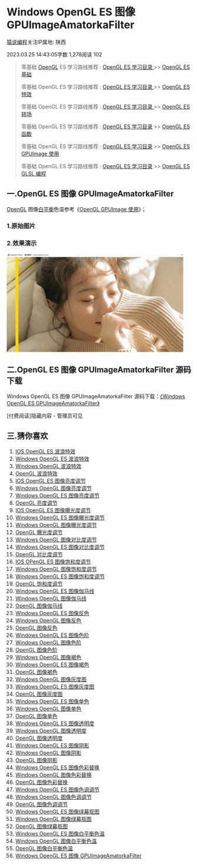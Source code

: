 # Windows OpenGL ES 图像 GPUImageAmatorkaFilter

[猿说编程](https://www.jianshu.com/u/2ae0fbde36bc)关注IP属地: 陕西

2023.03.25 14:43:05字数 1,278阅读 102

> 零基础 [OpenGL](https://links.jianshu.com/go?to=https%3A%2F%2Fso.csdn.net%2Fso%2Fsearch%3Fq%3DOpenGL%26spm%3D1001.2101.3001.7020) ES 学习路线推荐 : [OpenGL ES 学习目录 ](https://links.jianshu.com/go?to=https%3A%2F%2Fwww.codersrc.com%2Fopengl-es)>> [OpenGL ES 基础](https://links.jianshu.com/go?to=https%3A%2F%2Fwww.codersrc.com%2Fopengl-es-%E5%9F%BA%E7%A1%80)
>
> 零基础 OpenGL ES 学习路线推荐 : [OpenGL ES 学习目录 ](https://links.jianshu.com/go?to=https%3A%2F%2Fwww.codersrc.com%2Fopengl-es)>> [OpenGL ES 特效](https://links.jianshu.com/go?to=https%3A%2F%2Fwww.codersrc.com%2Fopengl-es-%E7%89%B9%E6%95%88)
>
> 零基础 OpenGL ES 学习路线推荐 : [OpenGL ES 学习目录 ](https://links.jianshu.com/go?to=https%3A%2F%2Fwww.codersrc.com%2Fopengl-es)>> [OpenGL ES 转场](https://links.jianshu.com/go?to=https%3A%2F%2Fwww.codersrc.com%2Fopengl-es-%E8%BD%AC%E5%9C%BA)
>
> 零基础 OpenGL ES 学习路线推荐 : [OpenGL ES 学习目录](https://links.jianshu.com/go?to=https%3A%2F%2Fwww.codersrc.com%2Fopengl-es) >> [OpenGL ES 函数](https://links.jianshu.com/go?to=https%3A%2F%2Fwww.codersrc.com%2Fopengl-es-%E5%87%BD%E6%95%B0)
>
> 零基础 OpenGL ES 学习路线推荐 : [OpenGL ES 学习目录](https://links.jianshu.com/go?to=https%3A%2F%2Fwww.codersrc.com%2Fopengl-es) >> [OpenGL ES GPUImage 使用](https://links.jianshu.com/go?to=https%3A%2F%2Fwww.codersrc.com%2Fopengl-gpuimage)
>
> 零基础 OpenGL ES 学习路线推荐 : [OpenGL ES 学习目录](https://links.jianshu.com/go?to=https%3A%2F%2Fwww.codersrc.com%2Fopengl-es) >> [OpenGL ES GLSL 编程](https://links.jianshu.com/go?to=https%3A%2F%2Fwww.codersrc.com%2Fopengl-glsl)

## 一.OpenGL ES 图像 GPUImageAmatorkaFilter

[OpenGL](https://links.jianshu.com/go?to=https%3A%2F%2Fwww.codersrc.com%2Fopengl-es-%E5%9F%BA%E7%A1%80) 图像[白平衡](https://links.jianshu.com/go?to=https%3A%2F%2Fso.csdn.net%2Fso%2Fsearch%3Fq%3D%E7%99%BD%E5%B9%B3%E8%A1%A1%26spm%3D1001.2101.3001.7020)色温参考《[OpenGL GPUImage 使用](https://links.jianshu.com/go?to=https%3A%2F%2Fwww.codersrc.com%2Fopengl-gpuimage)》；

### 1.原始图片

### 2.效果演示

![img](./assets/webp-1712313501719-19.gif)

## 二.OpenGL ES 图像 GPUImageAmatorkaFilter 源码下载

Windows OpenGL ES 图像 GPUImageAmatorkaFilter 源码下载：[《Windows OpenGL ES GPUImageAmatorkaFilter》](https://links.jianshu.com/go?to=https%3A%2F%2Fwww.codersrc.com%2Farchives%2F21958.html)

[付费阅读]隐藏内容 - 管理员可见

## 三.猜你喜欢

1. [IOS OpenGL ES 波浪特效](https://links.jianshu.com/go?to=https%3A%2F%2Fwww.codersrc.com%2Farchives%2F17628.html)
2. [Windows OpenGL ES 波浪特效](https://links.jianshu.com/go?to=https%3A%2F%2Fwww.codersrc.com%2Farchives%2F17649.html)
3. [Windows OpenGL 波浪特效](https://links.jianshu.com/go?to=https%3A%2F%2Fwww.codersrc.com%2Farchives%2F17661.html)
4. [OpenGL 波浪特效](https://links.jianshu.com/go?to=https%3A%2F%2Fwww.codersrc.com%2Farchives%2F17676.html)
5. [IOS OpenGL ES 图像亮度调节](https://links.jianshu.com/go?to=https%3A%2F%2Fwww.codersrc.com%2Farchives%2F15342.html)
6. [Windows OpenGL 图像亮度调节](https://links.jianshu.com/go?to=https%3A%2F%2Fwww.codersrc.com%2Farchives%2F17724.html)
7. [Windows OpenGL ES 图像亮度调节](https://links.jianshu.com/go?to=https%3A%2F%2Fwww.codersrc.com%2Farchives%2F17743.html)
8. [OpenGL 亮度调节](https://links.jianshu.com/go?to=https%3A%2F%2Fwww.codersrc.com%2Farchives%2F17754.html)
9. [IOS OpenGL ES 图像曝光度调节](https://links.jianshu.com/go?to=https%3A%2F%2Fwww.codersrc.com%2Farchives%2F15407.html)
10. [Windows OpenGL ES 图像曝光度调节](https://links.jianshu.com/go?to=https%3A%2F%2Fwww.codersrc.com%2Farchives%2F17777.html)
11. [Windows OpenGL 图像曝光度调节](https://links.jianshu.com/go?to=https%3A%2F%2Fwww.codersrc.com%2Farchives%2F17786.html)
12. [OpenGL 曝光度调节](https://links.jianshu.com/go?to=https%3A%2F%2Fwww.codersrc.com%2Farchives%2F17804.html)
13. [Windows OpenGL 图像对比度调节](https://links.jianshu.com/go?to=https%3A%2F%2Fwww.codersrc.com%2Farchives%2F17898.html)
14. [Windows OpenGL ES 图像对比度调节](https://links.jianshu.com/go?to=https%3A%2F%2Fwww.codersrc.com%2Farchives%2F17907.html)
15. [OpenGL 对比度调节](https://links.jianshu.com/go?to=https%3A%2F%2Fwww.codersrc.com%2Farchives%2F17920.html)
16. [IOS OPenGL ES 图像饱和度调节](https://links.jianshu.com/go?to=https%3A%2F%2Fwww.codersrc.com%2Farchives%2F15438.html)
17. [Windows OpenGL 图像饱和度调节](https://links.jianshu.com/go?to=https%3A%2F%2Fwww.codersrc.com%2Farchives%2F17939.html)
18. [Windows OpenGL ES 图像饱和度调节](https://links.jianshu.com/go?to=https%3A%2F%2Fwww.codersrc.com%2Farchives%2F17953.html)
19. [OpenGL 饱和度调节](https://links.jianshu.com/go?to=https%3A%2F%2Fwww.codersrc.com%2Farchives%2F17961.html)
20. [Windows OpenGL ES 图像伽马线](https://links.jianshu.com/go?to=https%3A%2F%2Fwww.codersrc.com%2Farchives%2F18221.html)
21. [Windows OpenGL 图像伽马线](https://links.jianshu.com/go?to=https%3A%2F%2Fwww.codersrc.com%2Farchives%2F18226.html)
22. [OpenGL 图像伽马线](https://links.jianshu.com/go?to=https%3A%2F%2Fwww.codersrc.com%2Farchives%2F18230.html)
23. [Windows OpenGL ES 图像反色](https://links.jianshu.com/go?to=https%3A%2F%2Fwww.codersrc.com%2Farchives%2F18276.html)
24. [Windows OpenGL 图像反色](https://links.jianshu.com/go?to=https%3A%2F%2Fwww.codersrc.com%2Farchives%2F18291.html)
25. [OpenGL 图像反色](https://links.jianshu.com/go?to=https%3A%2F%2Fwww.codersrc.com%2Farchives%2F18303.html)
26. [Windows OpenGL ES 图像色阶](https://links.jianshu.com/go?to=https%3A%2F%2Fwww.codersrc.com%2Farchives%2F18316.html)
27. [Windows OpenGL 图像色阶](https://links.jianshu.com/go?to=https%3A%2F%2Fwww.codersrc.com%2Farchives%2F18325.html)
28. [OpenGL 图像色阶](https://links.jianshu.com/go?to=https%3A%2F%2Fwww.codersrc.com%2Farchives%2F18335.html)
29. [Windows OpenGL 图像褐色](https://links.jianshu.com/go?to=https%3A%2F%2Fwww.codersrc.com%2Farchives%2F18903.html)
30. [Windows OpenGL ES 图像褐色](https://links.jianshu.com/go?to=https%3A%2F%2Fwww.codersrc.com%2Farchives%2F18918.html)
31. [OpenGL 图像褐色](https://links.jianshu.com/go?to=https%3A%2F%2Fwww.codersrc.com%2Farchives%2F18915.html)
32. [Windows OpenGL 图像灰度图](https://links.jianshu.com/go?to=https%3A%2F%2Fwww.codersrc.com%2Farchives%2F18984.html)
33. [Windows OpenGL ES 图像灰度图](https://links.jianshu.com/go?to=https%3A%2F%2Fwww.codersrc.com%2Farchives%2F18986.html)
34. [OpenGL 图像灰度图](https://links.jianshu.com/go?to=https%3A%2F%2Fwww.codersrc.com%2Farchives%2F18989.html)
35. [Windows OpenGL ES 图像单色](https://links.jianshu.com/go?to=https%3A%2F%2Fwww.codersrc.com%2Farchives%2F19019.html)
36. [Windows OpenGL 图像单色](https://links.jianshu.com/go?to=https%3A%2F%2Fwww.codersrc.com%2Farchives%2F19032.html)
37. [OpenGL 图像单色](https://links.jianshu.com/go?to=https%3A%2F%2Fwww.codersrc.com%2Farchives%2F19043.html)
38. [Windows OpenGL ES 图像透明度](https://links.jianshu.com/go?to=https%3A%2F%2Fwww.codersrc.com%2Farchives%2F19084.html)
39. [Windows OpenGL 图像透明度](https://links.jianshu.com/go?to=https%3A%2F%2Fwww.codersrc.com%2Farchives%2F19105.html)
40. [OpenGL 图像透明度](https://links.jianshu.com/go?to=https%3A%2F%2Fwww.codersrc.com%2Farchives%2F19119.html)
41. [Windows OpenGL ES 图像阴影](https://links.jianshu.com/go?to=https%3A%2F%2Fwww.codersrc.com%2Farchives%2F19154.html)
42. [Windows OpenGL 图像阴影](https://links.jianshu.com/go?to=https%3A%2F%2Fwww.codersrc.com%2Farchives%2F19140.html)
43. [OpenGL 图像阴影](https://links.jianshu.com/go?to=https%3A%2F%2Fwww.codersrc.com%2Farchives%2F19169.html)
44. [Windows OpenGL ES 图像色彩替换](https://links.jianshu.com/go?to=https%3A%2F%2Fwww.codersrc.com%2Farchives%2F19185.html)
45. [Windows OpenGL 图像色彩替换](https://links.jianshu.com/go?to=https%3A%2F%2Fwww.codersrc.com%2Farchives%2F19202.html)
46. [OpenGL 图像色彩替换](https://links.jianshu.com/go?to=https%3A%2F%2Fwww.codersrc.com%2Farchives%2F19217.html)
47. [Windows OpenGL ES 图像色调调节](https://links.jianshu.com/go?to=https%3A%2F%2Fwww.codersrc.com%2Farchives%2F19735.html)
48. [Windows OpenGL 图像色调调节](https://links.jianshu.com/go?to=https%3A%2F%2Fwww.codersrc.com%2Farchives%2F19679.html)
49. [OpenGL 图像色调调节](https://links.jianshu.com/go?to=https%3A%2F%2Fwww.codersrc.com%2Farchives%2F19765.html)
50. [Windows OpenGL ES 图像绿幕抠图](https://links.jianshu.com/go?to=https%3A%2F%2Fwww.codersrc.com%2Farchives%2F19804.html)
51. [Windows OpenGL 图像绿幕抠图](https://links.jianshu.com/go?to=https%3A%2F%2Fwww.codersrc.com%2Farchives%2F19785.html)
52. [OpenGL 图像绿幕抠图](https://links.jianshu.com/go?to=https%3A%2F%2Fwww.codersrc.com%2Farchives%2F19825.html)
53. [Windows OpenGL ES 图像白平衡色温](https://links.jianshu.com/go?to=https%3A%2F%2Fwww.codersrc.com%2Farchives%2F19852.html)
54. [Windows OpenGL 图像白平衡色温](https://links.jianshu.com/go?to=https%3A%2F%2Fwww.codersrc.com%2Farchives%2F19839.html)
55. [OpenGL 图像白平衡色温](https://links.jianshu.com/go?to=https%3A%2F%2Fwww.codersrc.com%2Farchives%2F19868.html)
56. [Windows OpenGL ES 图像 GPUImageAmatorkaFilter](https://links.jianshu.com/go?to=https%3A%2F%2Fwww.codersrc.com%2Farchives%2F21958.html)
